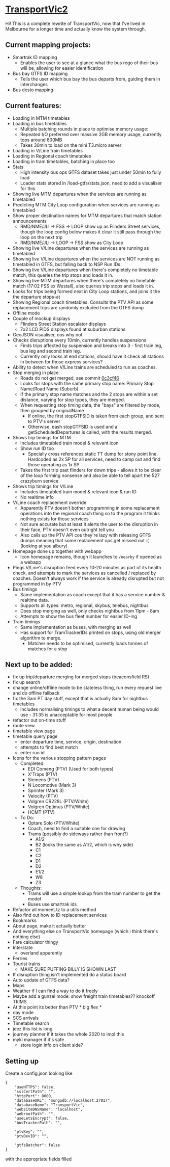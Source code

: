 # [TransportVic2](https://vic.transportsg.me)
Hi! This is a complete rewrite of TransportVic, now that I've lived in Melbourne for a longer time and actually know the system through.

## Current mapping projects:
- Smartrak ID mapping
  - Enables the user to see at a glance what the bus rego of their bus will be, allowing for easier identification
- Bus bay GTFS ID mapping
  - Tells the user which bus bay the bus departs from, guiding them in interchanges
- Bus desto mapping

## Current features:
- Loading in MTM timetables
- Loading in bus timetables
  - Multiple batching rounds in place to optimise memory usage:
  - Repeated I/O preferred over massive 2GB memory usage, currently tops around 800MB
  - Takes 30min to load on the mini T3.micro server
- Loading in V/Line train timetables
- Loading in Regional coach timetables
- Loading in tram timetables, batching in place too
- Stats
  - High intensity bus ops GTFS dataset takes just under 50min to fully load
  - Loader stats stored in /load-gtfs/stats.json, need to add a visualiser for this
- Showing live MTM departures when the services are running as timetabled
- Predicting MTM City Loop configuration when services are running as timetabled
- Show proper destination names for MTM departures that match station announcements
  - RMD/NME/JLI -> FSS -> LOOP show up as Flinders Street services, though the loop config below makes it clear it still pass through the loop on the next trip
  - RMD/NME/JLI -> LOOP -> FSS show as City Loop
- Showing live V/Line departures when the services are running as timetabled
- Showing live V/Line departures when the services are NOT running as timetabled in GTFS, but falling back to NSP Run IDs.
- Showing live V/Line departures when there's completely no timetable match, this queries the trip stops and loads it in.
- Showing live MTM departures when there's completely no timetable match (17:02 FSS ex Westall), also queries trip stops and loads it in.
- Looks for trips being formed next in City Loop stations, and joins it the the departure stops-at
- Showing Regional coach timetables. Consults the PTV API as some replacement trips are randomly excluded from the GTFS dump
- Offline mode
- Couple of mockup displays
  - Flinders Street Station escalator displays
  - 7x2 LCD PIDS displays found at suburban stations
- GeoJSON visualiser, cos why not
- Checks disruptions every 10min, currently handles suspensions
  - Finds trips affected by suspension and breaks into 3 - first train leg, bus leg and second train leg.
  - Currently only looks at end stations, should have it check all stations in between for those express services?
- Ability to detect when V/Line trains are scheduled to run as coaches.
- Stop merging in place
  - Roads do not get merged, see commit [0c3cf46](https://github.com/TransportVic/TransportVic2/commit/0c3cf45222eb2d94bc1e26cc6a95b862218a441f)
  - Looks for stops with the same primary stop name: Primary Stop Name/Road Name (Suburb)
  - If the primary stop name matches and the 2 stops are within a set distance, varying for stop types, they are merged.
  - When requesting stop timing data, the "bays" are filtered by mode, then grouped by originalName
    - If online, the first stopGTFSID is taken from each group, and sent to PTV's server
    - Otherwise, eash stopGTFSID is used and a getScheduledDepartures is called, with the results merged.
- Shows trip timings for MTM
  - Includes timetabled train model & relevant icon
  - Show run ID too
    - Specially cross references static TT dump for stony point line. Hardcoded as 2x SP for all services, need to camp out and find those operating as 1x SP
  - Takes the first trip past flinders for down trips - allows it to be clear of the loop forming nonsense and also be able to tell apart the 527 crazyburn service
- Shows trip timings for V/Line
  - Includes timetabled train model & relevant icon & run ID
  - No realtime info
- V/Line coach replacement override
  - Apparently PTV doesn't bother programming in some replacement operations into the regional coach thing so to the program it thinks nothing exists for those services
  - Not sure accurate but at least it alerts the user to the disruption in their face, PTV doesn't even outright tell you
  - Also calls up the PTV API cos they're lazy with releasing GTFS dumps meaning that some replacement ops get missed out :( (looking at you albury)
- Homepage done up together with webapp
  - Icon homepage remains, though it launches to `/nearby` if opened as a webapp
- Pings V/Line's disruption feed every 10-20 minutes as part of its health check, and attempts to mark the services as cancelled / replaced by coaches. Doesn't always work if the service is already disrupted but not programmed in by PTV
- Bus timings
  - Same implementation as coach except that it has a service number & realtime data.
  - Supports all types: metro, regional, skybus, telebus, nightbus
  - Does stop merging as well, only checks nightbus from 11pm - 8am
  - Attempts to show the bus fleet number for easier ID-ing
- Tram timings
  - Same implementation as buses, with merging as well
  - Has support for TramTrackerIDs printed on stops, using old merger algorithm to merge.
    - Matcher needs to be optimised, currently loads tonnes of matches for a stop

## Next up to be added:
- fix up trip/departure merging for merged stops (beaconsfield RS)
- fix up search
- change online/offline mode to be stateless thing, run every request live and do offline fallback
- fix the 3am PT day stuff, except that is actually 8am for nightbus timetables
  - includes normalising timings to what a decent human being would use - 31:35 is unacceptable for most people
- refactor out on-time stuff
- route view
- timetable view page
- timetable query page
  - enter departure time, service, origin, destination
  - attempts to find best match
  - enter run id
- Icons for the various stopping pattern pages
  - Completed:
    - EDI Comeng (PTV) (Used for both types)
    - X'Traps (PTV)
    - Siemens (PTV)
    - N Locomotive (Mark 3)
    - Sprinter (Mark 3)
    - Velocity (PTV)
    - Volgren CR228L (PTV/White)
    - Volgren Optimus (PTV/White)
    - HCMT (PTV)
  - To Do:
    - Optare Solo (PTV/White)
    - Coach, need to find a suitable one for drawing
    - Trams (possibly do sideways rather than front?)
      - A1/2
      - B2 (looks the same as A1/2, which is why side)
      - C1
      - C2
      - D1
      - D2
      - E1/2
      - W8
      - Z3
  - Thoughts:
    - Trams will use a simple lookup from the tram number to get the model
    - Buses use smartrak ids
- Refactor all moment.tz to a utils method
- Also find out how to ID replacement services
- Bookmarks
- About page, make it actually better
- And everything else on TransportVic homepage (which i think there's nothing else)
- Fare calculator thingy
- Interstate
  - overland apparently
- Ferries
- Tourist trains
  - MAKE SURE PUFFING BILLY IS SHOWN LAST
- If disruption thing isn't implemented do a status board
- Auto update of GTFS data?
- Maps
- Weather if I can find a way to do it freely
- Maybe add a gunzel mode: show freight train timetables?? knockoff TRIMS
- At this point its better than PTV * big flex *
- day mode
- SCS arrivals
- Timetable search
- jeez this list is long
- journey planner if it takes the whole 2020 to impl this
- myki manager if it's safe
  - store login info on client side?

## Setting up
Create a config.json looking like
```
{
    "useHTTPS": false,
    "sslCertPath": "",
    "httpPort": 8000,
    "databaseURL": "mongodb://localhost:27017",
    "databaseName": "TransportVic",
    "websiteDNSName": "localhost",
    "webrootPath": "",
    "useLetsEncrypt": false,
    "busTrackerPath": "",

    "ptvKey": "",
    "ptvDevID": "",

    "gtfsBatcher": false
}
```
with the appropriate fields filled
